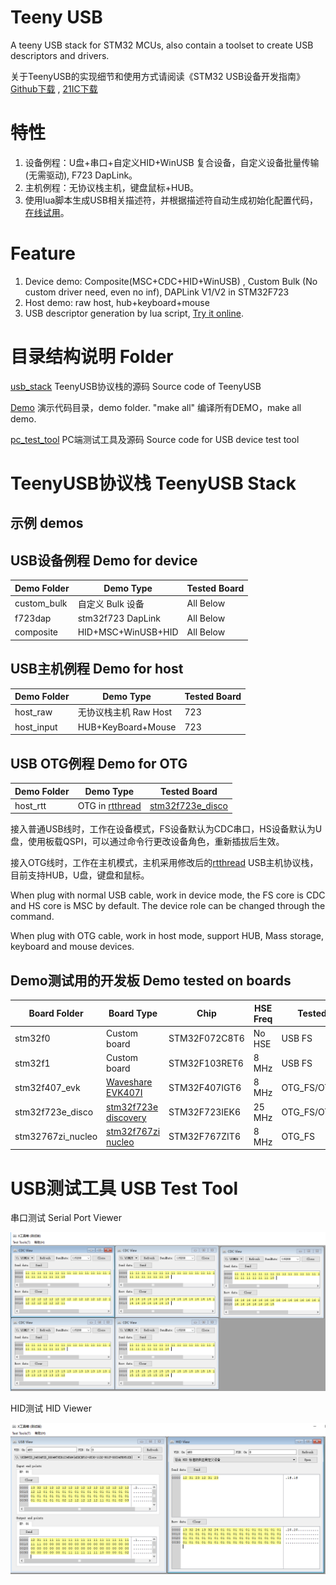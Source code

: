Teeny USB
==========
A teeny USB stack for STM32 MCUs, also contain a toolset to create USB descriptors and drivers.

关于TeenyUSB的实现细节和使用方式请阅读《STM32 USB设备开发指南》 [Github下载](https://github.com/xtoolbox/TeenyUSB/releases/download/0.1/STM32_USB_desgin_guide.pdf) , [21IC下载](http://dl.21ic.com/download/stm32_usb-285543.html)

# 特性
1. 设备例程：U盘+串口+自定义HID+WinUSB 复合设备，自定义设备批量传输(无需驱动), F723 DapLink。
2. 主机例程：无协议栈主机，键盘鼠标+HUB。
3. 使用lua脚本生成USB相关描述符，并根据描述符自动生成初始化配置代码，[在线试用](http://dt1.tusb.org)。
# Feature
1. Device demo: Composite(MSC+CDC+HID+WinUSB) , Custom Bulk (No custom driver need, even no inf), DAPLink V1/V2 in STM32F723
2. Host demo: raw host, hub+keyboard+mouse
3. USB descriptor generation by lua script, [Try it online](http://dt.tusb.org).

# 目录结构说明 Folder
[usb_stack](./usb_stack) TeenyUSB协议栈的源码 Source code of TeenyUSB

[Demo](./demo) 演示代码目录，demo folder. "make all" 编译所有DEMO，make all demo.

[pc_test_tool](./pc_test_tool) PC端测试工具及源码 Source code for USB device test tool

# TeenyUSB协议栈 TeenyUSB Stack

## 示例 demos

## USB设备例程 Demo for device

| Demo Folder      |      Demo Type       |  Tested Board  |
|------------------|----------------------|----------------|
| custom_bulk      | 自定义 Bulk 设备      | All Below      |
| f723dap          | stm32f723 DapLink    | All Below      |
| composite        | HID+MSC+WinUSB+HID  | All Below      |

## USB主机例程 Demo for host

| Demo Folder      |      Demo Type       |  Tested Board  |
|------------------|----------------------|----------------|
| host_raw         | 无协议栈主机 Raw Host| 723            |
| host_input       | HUB+KeyBoard+Mouse   | 723            |

## USB OTG例程 Demo for OTG
| Demo Folder      |      Demo Type       |  Tested Board  |
|------------------|----------------------|----------------|
| host_rtt         | OTG in [rtthread][rtt]   | [stm32f723e_disco][723] |

接入普通USB线时，工作在设备模式，FS设备默认为CDC串口，HS设备默认为U盘，使用板载QSPI，可以通过命令行更改设备角色，重新插拔后生效。

接入OTG线时，工作在主机模式，主机采用修改后的[rtthread][rtt] USB主机协议栈，目前支持HUB，U盘，键盘和鼠标。

When plug with normal USB cable, work in device mode, the FS core is CDC and HS core is MSC by default. The device role can be changed through the command.

When plug with OTG cable, work in host mode, support HUB, Mass storage, keyboard and mouse devices.


## Demo测试用的开发板 Demo tested on boards

| Board Folder     |      Board Type             |      Chip     |HSE Freq | Tested USB Core     |
|------------------|-----------------------------|---------------|---------|---------------------|
| stm32f0          | Custom board                | STM32F072C8T6 | No HSE  | USB FS              |
| stm32f1          | Custom board                | STM32F103RET6 | 8 MHz   | USB FS              |
| stm32f407_evk    | [Waveshare EVK407I][407]    | STM32F407IGT6 | 8 MHz   | OTG_FS/OTG_HS_ULPI  |
| stm32f723e_disco | [stm32f723e discovery][723] | STM32F723IEK6 | 25 MHz  | OTG_FS/OTG_HS_Embed |
| stm32767zi_nucleo| [stm32f767zi nucleo][767]   | STM32F767ZIT6 | 8 MHz   | OTG_FS              |

[767]: https://www.st.com/en/evaluation-tools/nucleo-f767zi.html
[723]: https://www.st.com/en/evaluation-tools/32f723ediscovery.html
[407]: http://www.waveshare.net/wiki/EVK407I
[303]: https://www.st.com/en/evaluation-tools/stm32f3discovery.html
[rtt]: https://github.com/RT-Thread/rt-thread



# USB测试工具 USB Test Tool
串口测试 Serial Port Viewer

![test_cdc5](images/test_tool_cdc5.png)

HID测试 HID Viewer

![test_hid](images/test_tool_hid.png)


